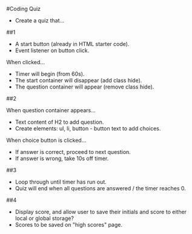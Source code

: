 #Coding Quiz

- Create a quiz that...

##1

- A start button (already in HTML starter code).
- Event listener on button click.

When clicked...
- Timer will begin (from 60s).
- The start container will disappear (add class hide).
- The question container will appear (remove class hide).

##2

When question container appears...
- Text content of H2 to add question.
- Create elements: ul, li, button - button text to add choices.

When choice button is clicked...
- If answer is correct, proceed to next question.
- If answer is wrong, take 10s off timer.

##3
- Loop through until timer has run out.
- Quiz will end when all questions are answered / the timer reaches 0.

##4
- Display score, and allow user to save their initials and score to either local or global storage?
- Scores to be saved on "high scores" page.
